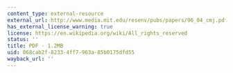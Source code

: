 ```yaml
---
content_type: external-resource
external_url: http://www.media.mit.edu/resenv/pubs/papers/96_04_cmj.pdf
has_external_license_warning: true
license: https://en.wikipedia.org/wiki/All_rights_reserved
status: ''
title: PDF - 1.2MB
uid: 068cab2f-8233-4ff7-963a-85b0175dfd55
wayback_url: ''
---
```

